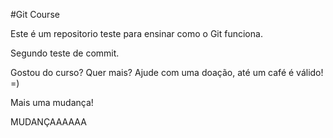 #Git Course

Este é um repositorio teste para ensinar como o Git funciona.

Segundo teste de commit.

Gostou do curso? Quer mais? Ajude com uma doação, até um café é válido! =)

Mais uma mudança!

MUDANÇAAAAAA